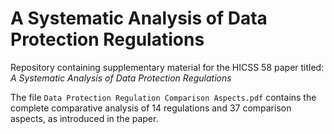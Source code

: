 # A Systematic Analysis of Data Protection Regulations

Repository containing supplementary material for the HICSS 58 paper titled: *A Systematic Analysis of Data Protection Regulations*

The file `Data Protection Regulation Comparison Aspects.pdf` contains the complete comparative analysis of 14 regulations and 37 comparison aspects, as introduced in the paper.
